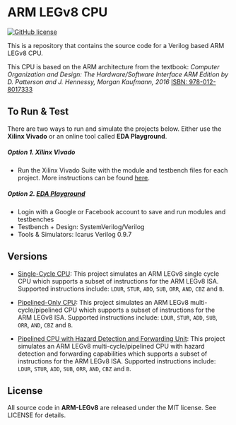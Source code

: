 # ARM LEGv8 CPU

[![GitHub license](https://img.shields.io/badge/license-MIT-blue.svg)](https://raw.githubusercontent.com/nextseto/ARM-LEGv8/master/LICENSE)

This is a repository that contains the source code for a Verilog based ARM LEGv8 CPU.



This CPU is based on the ARM architecture from the textbook: *Computer Organization and Design: The Hardware/Software Interface ARM Edition by D. Patterson and J. Hennessy, Morgan Kaufmann, 2016* [ISBN: 978-012-8017333](https://www.amazon.com/Computer-Organization-Design-Interface-Architecture/dp/0128017333/ref=sr_1_1?ie=UTF8&qid=1483051663&sr=8-1&keywords=9780128017333)

## To Run & Test

There are two ways to run and simulate the projects below. Either use the **Xilinx Vivado** or an online tool called **EDA Playground**.

##### Option 1. Xilinx Vivado

- Run the Xilinx Vivado Suite with the module and testbench files for each project. More instructions can be found [here](https://www.xilinx.com/support/university/students.html#overview).

##### Option 2. [EDA Playground](http://www.edaplayground.com/home)
- Login with a Google or Facebook account to save and run modules and testbenches
- Testbench + Design: SystemVerilog/Verilog
- Tools & Simulators: Icarus Verilog 0.9.7

## Versions

- [Single-Cycle CPU](/Single-Cycle): This project simulates an ARM LEGv8 single cycle CPU which supports a subset of instructions for the ARM LEGv8 ISA. Supported instructions include: ``LDUR``, ``STUR``, ``ADD``, ``SUB``, ``ORR``, ``AND``, ``CBZ`` and ``B``.

- [Pipelined-Only CPU](/Pipelined-Only): This project simulates an ARM LEGv8 multi-cycle/pipelined CPU which supports a subset of instructions for the ARM LEGv8 ISA. Supported instructions include: ``LDUR``, ``STUR``, ``ADD``, ``SUB``, ``ORR``, ``AND``, ``CBZ`` and ``B``.

- [Pipelined CPU with Hazard Detection and Forwarding Unit](/Pipeline-With-Hazard-And-Forwarding): This project simulates an ARM LEGv8 multi-cycle/pipelined CPU with hazard detection and forwarding capabilities which supports a subset of instructions for the ARM LEGv8 ISA. Supported instructions include: ``LDUR``, ``STUR``, ``ADD``, ``SUB``, ``ORR``, ``AND``, ``CBZ`` and ``B``.

## License

All source code in **ARM-LEGv8** are released under the MIT license. See LICENSE for details.

